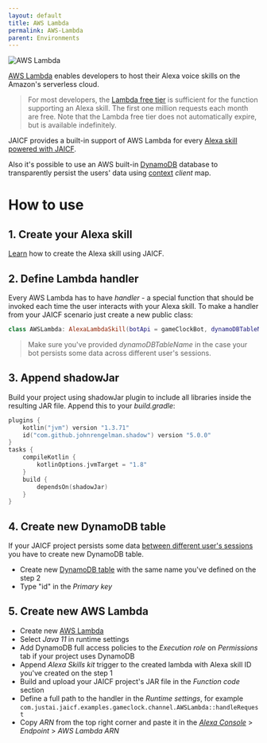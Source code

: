 ```yaml
---
layout: default
title: AWS Lambda
permalink: AWS-Lambda
parent: Environments
---
```


![AWS Lambda](https://pro.guslyon.fr/static/aws-lambda-2b1d0cba70279a419837ee007571761d.png)

[AWS Lambda](https://developer.amazon.com/en-US/docs/alexa/custom-skills/host-a-custom-skill-as-an-aws-lambda-function.html) enables developers to host their Alexa voice skills on the Amazon's serverless cloud.

> For most developers, the [Lambda free tier](http://aws.amazon.com/lambda/pricing/) is sufficient for the function supporting an Alexa skill. The first one million requests each month are free. Note that the Lambda free tier does not automatically expire, but is available indefinitely.

JAICF provides a built-in support of AWS Lambda for every [Alexa skill powered with JAICF](https://github.com/just-ai/jaicf-kotlin/tree/master/channels/alexa).

Also it's possible to use an AWS built-in [DynamoDB](https://aws.amazon.com/dynamodb) database to transparently persist the users' data using [context](context) _client_ map.

# How to use

## 1. Create your Alexa skill
[Learn](https://github.com/just-ai/jaicf-kotlin/tree/master/channels/alexa) how to create the Alexa skill using JAICF.

## 2. Define Lambda handler
Every AWS Lambda has to have _handler_ - a special function that should be invoked each time the user interacts with your Alexa skill.
To make a handler from your JAICF scenario just create a new public class:

```kotlin
class AWSLambda: AlexaLambdaSkill(botApi = gameClockBot, dynamoDBTableName = "GameClock")
```

> Make sure you've provided _dynamoDBTableName_ in the case your bot persists some data across different user's sessions.

## 3. Append shadowJar
Build your project using shadowJar plugin to include all libraries inside the resulting JAR file.
Append this to your _build.gradle_:

```kotlin
plugins {
    kotlin("jvm") version "1.3.71"
    id("com.github.johnrengelman.shadow") version "5.0.0"
}
tasks {
    compileKotlin {
        kotlinOptions.jvmTarget = "1.8"
    }
    build {
        dependsOn(shadowJar)
    }
}
```

## 4. Create new DynamoDB table
If your JAICF project persists some data [between different user's sessions](https://developer.amazon.com/en-US/docs/alexa/custom-skills/manage-skill-session-and-session-attributes.html#save-data-between-sessions) you have to create new DynamoDB table.

- Create new [DynamoDB table](https://console.aws.amazon.com/dynamodb/) with the same name you've defined on the step 2
- Type "id" in the _Primary key_

## 5. Create new AWS Lambda

- Create new [AWS Lambda](https://console.aws.amazon.com/lambda/home)
- Select _Java 11_ in runtime settings
- Add DynamoDB full access policies to the _Execution role_ on _Permissions_ tab if your project uses DynamoDB
- Append _Alexa Skills kit_ trigger to the created lambda with Alexa skill ID you've created on the step 1
- Build and upload your JAICF project's JAR file in the _Function code_ section
- Define a full path to the handler in the _Runtime settings_, for example `com.justai.jaicf.examples.gameclock.channel.AWSLambda::handleRequest`
- Copy _ARN_ from the top right corner and paste it in the _[Alexa Console](https://developer.amazon.com/alexa/console/ask)_ > _Endpoint_ > _AWS Lambda ARN_

